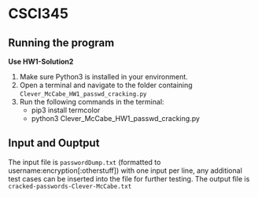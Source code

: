 # CSCI345
## Running the program
**Use HW1-Solution2**
1. Make sure Python3 is installed in your environment.
2. Open a terminal and navigate to the folder containing `Clever_McCabe_HW1_passwd_cracking.py`
3. Run the following commands in the terminal:
    * pip3 install termcolor
    * python3 Clever_McCabe_HW1_passwd_cracking.py
## Input and Ouptput
The input file is `passwordDump.txt` (formatted to username:encryption[:otherstuff]) with one input per line, any additional test cases can be inserted into the file for further testing.
The output file is `cracked-passwords-Clever-McCabe.txt`
